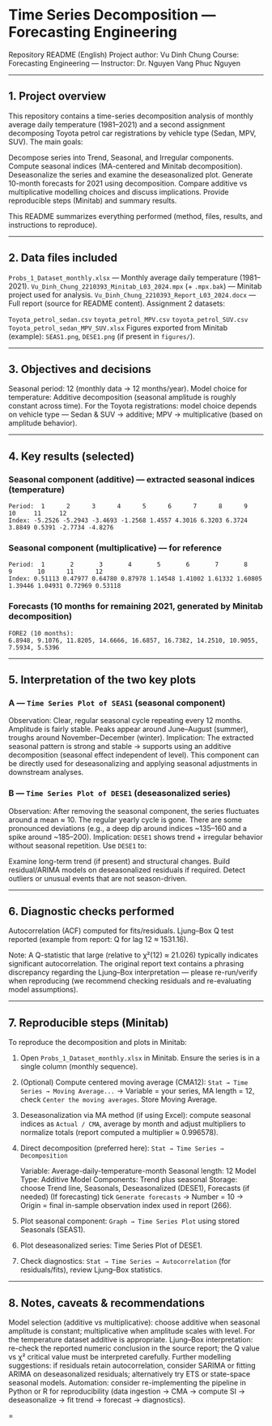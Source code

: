 # Time Series Decomposition — Forecasting Engineering

Repository README (English)
Project author: Vu Dinh Chung
Course: Forecasting Engineering — Instructor: Dr. Nguyen Vang Phuc Nguyen

---

## 1. Project overview

This repository contains a time-series decomposition analysis of monthly average daily temperature (1981–2021) and a second assignment decomposing Toyota petrol car registrations by vehicle type (Sedan, MPV, SUV). The main goals:

 Decompose series into Trend, Seasonal, and Irregular components.
 Compute seasonal indices (MA-centered and Minitab decomposition).
 Deseasonalize the series and examine the deseasonalized plot.
 Generate 10-month forecasts for 2021 using decomposition.
 Compare additive vs multiplicative modelling choices and discuss implications.
 Provide reproducible steps (Minitab) and summary results.

This README summarizes everything performed (method, files, results, and instructions to reproduce).

---

## 2. Data files included

 `Probs_1_Dataset_monthly.xlsx` — Monthly average daily temperature (1981–2021).
 `Vu_Dinh_Chung_2210393_Minitab_L03_2024.mpx` (+ `.mpx.bak`) — Minitab project used for analysis.
 `Vu_Dinh_Chung_2210393_Report_L03_2024.docx` — Full report (source for README content).
 Assignment 2 datasets:

   `Toyota_petrol_sedan.csv`
   `toyota_petrol_MPV.csv`
   `toyota_petrol_SUV.csv`
   `Toyota_petrol_sedan_MPV_SUV.xlsx`
 Figures exported from Minitab (example): `SEAS1.png`, `DESE1.png` (if present in `figures/`).

---

## 3. Objectives and decisions

 Seasonal period: 12 (monthly data → 12 months/year).
 Model choice for temperature: Additive decomposition (seasonal amplitude is roughly constant across time).
 For the Toyota registrations: model choice depends on vehicle type — Sedan & SUV → additive; MPV → multiplicative (based on amplitude behavior).

---

## 4. Key results (selected)

### Seasonal component (additive) — extracted seasonal indices (temperature)

```
Period:  1      2      3      4      5      6      7      8      9      10     11     12
Index: -5.2526 -5.2943 -3.4693 -1.2568 1.4557 4.3016 6.3203 6.3724 3.8849 0.5391 -2.7734 -4.8276
```

### Seasonal component (multiplicative) — for reference

```
Period:  1       2       3       4       5       6       7       8       9       10      11      12
Index: 0.51113 0.47977 0.64780 0.87978 1.14548 1.41002 1.61332 1.60805 1.39446 1.04931 0.72969 0.53118
```

### Forecasts (10 months for remaining 2021, generated by Minitab decomposition)

```
FORE2 (10 months): 
6.8948, 9.1076, 11.8205, 14.6666, 16.6857, 16.7382, 14.2510, 10.9055, 7.5934, 5.5396
```

---

## 5. Interpretation of the two key plots

### A — `Time Series Plot of SEAS1` (seasonal component)

 Observation: Clear, regular seasonal cycle repeating every 12 months. Amplitude is fairly stable. Peaks appear around June–August (summer), troughs around November–December (winter).
 Implication: The extracted seasonal pattern is strong and stable → supports using an additive decomposition (seasonal effect independent of level). This component can be directly used for deseasonalizing and applying seasonal adjustments in downstream analyses.

### B — `Time Series Plot of DESE1` (deseasonalized series)

 Observation: After removing the seasonal component, the series fluctuates around a mean ≈ 10. The regular yearly cycle is gone. There are some pronounced deviations (e.g., a deep dip around indices \~135–160 and a spike around \~185–200).
 Implication: `DESE1` shows trend + irregular behavior without seasonal repetition. Use `DESE1` to:

   Examine long-term trend (if present) and structural changes.
   Build residual/ARIMA models on deseasonalized residuals if required.
   Detect outliers or unusual events that are not season-driven.

---

## 6. Diagnostic checks performed

 Autocorrelation (ACF) computed for fits/residuals.
 Ljung–Box Q test reported (example from report: Q for lag 12 ≈ 1531.16).

   Note: A Q-statistic that large (relative to χ²(12) ≈ 21.026) typically indicates significant autocorrelation. The original report text contains a phrasing discrepancy regarding the Ljung–Box interpretation — please re-run/verify when reproducing (we recommend checking residuals and re-evaluating model assumptions).

---

## 7. Reproducible steps (Minitab)

To reproduce the decomposition and plots in Minitab:

1. Open `Probs_1_Dataset_monthly.xlsx` in Minitab. Ensure the series is in a single column (monthly sequence).
2. (Optional) Compute centered moving average (CMA12):
   `Stat → Time Series → Moving Average...` → Variable = your series, MA length = 12, check `Center the moving averages`. Store Moving Average.
3. Deseasonalization via MA method (if using Excel): compute seasonal indices as `Actual / CMA`, average by month and adjust multipliers to normalize totals (report computed a multiplier ≈ 0.996578).
4. Direct decomposition (preferred here):
   `Stat → Time Series → Decomposition`

    Variable: Average-daily-temperature-month
    Seasonal length: 12
    Model Type: Additive
    Model Components: Trend plus seasonal
    Storage: choose Trend line, Seasonals, Deseasonalized (DESE1), Forecasts (if needed)
    (If forecasting) tick `Generate forecasts` → Number = 10 → Origin = final in-sample observation index used in report (266).
5. Plot seasonal component: `Graph → Time Series Plot` using stored Seasonals (SEAS1).
6. Plot deseasonalized series: Time Series Plot of DESE1.
7. Check diagnostics: `Stat → Time Series → Autocorrelation` (for residuals/fits), review Ljung–Box statistics.

---

## 8. Notes, caveats & recommendations

 Model selection (additive vs multiplicative): choose additive when seasonal amplitude is constant; multiplicative when amplitude scales with level. For the temperature dataset additive is appropriate.
 Ljung–Box interpretation: re-check the reported numeric conclusion in the source report; the Q value vs χ² critical value must be interpreted carefully.
 Further modelling suggestions: if residuals retain autocorrelation, consider SARIMA or fitting ARIMA on deseasonalized residuals; alternatively try ETS or state-space seasonal models.
 Automation: consider re-implementing the pipeline in Python or R for reproducibility (data ingestion → CMA → compute SI → deseasonalize → fit trend → forecast → diagnostics).


=
